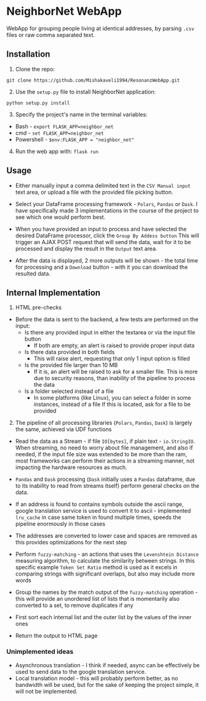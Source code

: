 # NeighborNet WebApp

WebApp for grouping people living at identical addresses, by parsing `.csv` files or raw comma separated text.

## Installation

1. Clone the repo:

`git clone https://github.com/Mishakaveli1994/ResonanzWebApp.git`

2. Use the `setup.py` file to install NeighborNet application:

```
python setup.py install
```

3. Specify the project's name in the terminal variables:

* Bash - `export FLASK_APP=neighbor_net`
* cmd - `set FLASK_APP=neighbor_net`
* Powershell - `$env:FLASK_APP = "neighbor_net"`

4. Run the web app with:
   `flask run`

## Usage

* Either manually input a comma delimited text in the `CSV Manual input` text area, or upload a file with the provided
  file picking button.


* Select your DataFrame processing framework - `Polars`, `Pandas` or `Dask`. I have specifically made 3 implementations
  in the course of the project to see which one would perform best.


* When you have provided an input to process and have selected the desired DataFrame processor, click the
  `Group By Addess button` This will trigger an AJAX POST request that will send the data, wait for it to be processed
  and display the result in the `Output` text area.


* After the data is displayed, 2 more outputs will be shown - the total time for processing and a `Download` button -
  with it
  you can download the resulted data.

## Internal Implementation

1. HTML pre-checks

* Before the data is sent to the backend, a few tests are performed on the input:
    * Is there any provided input in either the textarea or via the input file button
        * If both are empty, an alert is raised to provide proper input data
    * Is there data provided in both fields
        * This will raise alert, requesting that only 1 input option is filled
    * Is the provided file larger than 10 MB
        * If it is, an alert will be raised to ask for a smaller file. This is more due to security reasons, than
          inability of the pipeline to process the data
    * Is a folder selected instead of a file
        * In some platforms (like Linux), you can select a folder in some instances, instead of a file
          If this is located, ask for a file to be provided

2. The pipeline of all processing libraries (`Polars`, `Pandas`, `Dask`) is largely the same, achieved via UDF functions

* Read the data as a Stream - if file `IO[bytes]`, if plain text - `io.StringIO`. When streaming, no need to worry about
  file management, and also if needed, if the input file size was extended to be more than the ram, most frameworks can
  perform their actions in a streaming manner, not impacting the hardware resources as much.


* `Pandas` and `Dask` processing (`Dask` initially uses a `Pandas` dataframe, due to its inability to read from streams
  itself)
  perform general checks on the data.


* If an address is found to contains symbols outside the ascii range, google translation service is used to convert
  it to ascii - implemented `lru_cache` in case same token in found multiple times, speeds the pipeline enormously in
  those cases


* The addresses are converted to lower case and spaces are removed as this provides optimizations for the next step


* Perform `fuzzy-matching` - an actions that uses the `Levenshtein Distance` measuring algorithm, to calculate the
  similarity between strings. In this specific example `Token Set Ratio` method is used as it excels in comparing
  strings
  with significant overlaps, but also may include more words


* Group the names by the match output of the `fuzzy-matching` operation - this will provide an unordered list of lists
  that is momentarily also converted to a set, to remove duplicates if any


* First sort each internal list and the outer list by the values of the inner ones


* Return the output to HTML page

### Unimplemented ideas

* Asynchronous translation - I think if needed, async can be effectively be used to send data to the google translation
  service.
* Local translation model - this will probably perform better, as no bandwidth will be used, but for the sake of keeping
  the project simple, it will not be implemented.